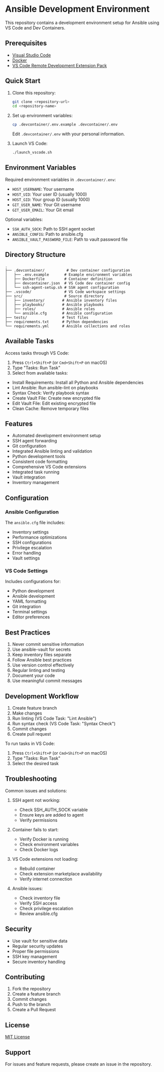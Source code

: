 # Ansible Development Environment

This repository contains a development environment setup for Ansible using VS Code and Dev Containers.

## Prerequisites

- [Visual Studio Code](https://code.visualstudio.com/)
- [Docker](https://www.docker.com/products/docker-desktop)
- [VS Code Remote Development Extension Pack](https://marketplace.visualstudio.com/items?itemName=ms-vscode-remote.vscode-remote-extensionpack)

## Quick Start

1. Clone this repository:
   ```bash
   git clone <repository-url>
   cd <repository-name>
   ```

2. Set up environment variables:
   ```bash
   cp .devcontainer/.env.example .devcontainer/.env
   ```
   Edit `.devcontainer/.env` with your personal information.

3. Launch VS Code:
   ```bash
   ./launch_vscode.sh
   ```

## Environment Variables

Required environment variables in `.devcontainer/.env`:

- `HOST_USERNAME`: Your username
- `HOST_UID`: Your user ID (usually 1000)
- `HOST_GID`: Your group ID (usually 1000)
- `GIT_USER_NAME`: Your Git username
- `GIT_USER_EMAIL`: Your Git email

Optional variables:
- `SSH_AUTH_SOCK`: Path to SSH agent socket
- `ANSIBLE_CONFIG`: Path to ansible.cfg
- `ANSIBLE_VAULT_PASSWORD_FILE`: Path to vault password file

## Directory Structure

```
.
├── .devcontainer/          # Dev container configuration
│   ├── .env.example       # Example environment variables
│   ├── Dockerfile         # Container definition
│   ├── devcontainer.json  # VS Code dev container config
│   └── ssh-agent-setup.sh # SSH agent configuration
├── .vscode/               # VS Code workspace settings
├── src/                   # Source directory
│   ├── inventory/        # Ansible inventory files
│   ├── playbooks/        # Ansible playbooks
│   ├── roles/            # Ansible roles
│   └── ansible.cfg       # Ansible configuration
├── tests/                # Test files
├── requirements.txt      # Python dependencies
└── requirements.yml      # Ansible collections and roles
```

## Available Tasks

Access tasks through VS Code:
1. Press `Ctrl+Shift+P` (or `Cmd+Shift+P` on macOS)
2. Type "Tasks: Run Task"
3. Select from available tasks:

- Install Requirements: Install all Python and Ansible dependencies
- Lint Ansible: Run ansible-lint on playbooks
- Syntax Check: Verify playbook syntax
- Create Vault File: Create new encrypted file
- Edit Vault File: Edit existing encrypted file
- Clean Cache: Remove temporary files

## Features

- Automated development environment setup
- SSH agent forwarding
- Git configuration
- Integrated Ansible linting and validation
- Python development tools
- Consistent code formatting
- Comprehensive VS Code extensions
- Integrated task running
- Vault integration
- Inventory management

## Configuration

### Ansible Configuration

The `ansible.cfg` file includes:
- Inventory settings
- Performance optimizations
- SSH configurations
- Privilege escalation
- Error handling
- Vault settings

### VS Code Settings

Includes configurations for:
- Python development
- Ansible development
- YAML formatting
- Git integration
- Terminal settings
- Editor preferences

## Best Practices

1. Never commit sensitive information
2. Use ansible-vault for secrets
3. Keep inventory files separate
4. Follow Ansible best practices
5. Use version control effectively
6. Regular linting and testing
7. Document your code
8. Use meaningful commit messages

## Development Workflow

1. Create feature branch
2. Make changes
3. Run linting (VS Code Task: "Lint Ansible")
4. Run syntax check (VS Code Task: "Syntax Check")
5. Commit changes
6. Create pull request

To run tasks in VS Code:
1. Press `Ctrl+Shift+P` (or `Cmd+Shift+P` on macOS)
2. Type "Tasks: Run Task"
3. Select the desired task

## Troubleshooting

Common issues and solutions:

1. SSH agent not working:
   - Check SSH_AUTH_SOCK variable
   - Ensure keys are added to agent
   - Verify permissions

2. Container fails to start:
   - Verify Docker is running
   - Check environment variables
   - Check Docker logs

3. VS Code extensions not loading:
   - Rebuild container
   - Check extension marketplace availability
   - Verify internet connection

4. Ansible issues:
   - Check inventory file
   - Verify SSH access
   - Check privilege escalation
   - Review ansible.cfg

## Security

- Use vault for sensitive data
- Regular security updates
- Proper file permissions
- SSH key management
- Secure inventory handling

## Contributing

1. Fork the repository
2. Create a feature branch
3. Commit changes
4. Push to the branch
5. Create a Pull Request

## License

[MIT License](LICENSE)

## Support

For issues and feature requests, please create an issue in the repository.
